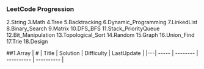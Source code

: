 ### LeetCode Progression


2.String
3.Math
4.Tree
5.Backtracking
6.Dynamic_Programming
7.LinkedList
8.Binary_Search
9.Matrix
10.DFS_BFS
11.Stack_PriorityQueue
12.Bit_Manipulation
13.Topological_Sort
14.Random
15.Graph
16.Union_Find
17.Trie
18.Design

##1.Array
| # | Title | Solution | Difficulty | LastUpdate |
|---| ----- | -------- | ---------- | ---------- |
